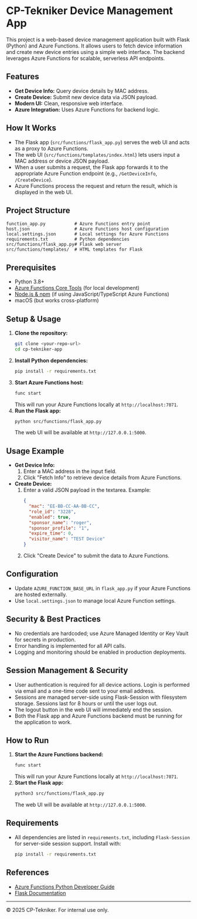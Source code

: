 # CP-Tekniker Device Management App

This project is a web-based device management application built with Flask (Python) and Azure Functions. It allows users to fetch device information and create new device entries using a simple web interface. The backend leverages Azure Functions for scalable, serverless API endpoints.

## Features
- **Get Device Info:** Query device details by MAC address.
- **Create Device:** Submit new device data via JSON payload.
- **Modern UI:** Clean, responsive web interface.
- **Azure Integration:** Uses Azure Functions for backend logic.

## How It Works
- The Flask app (`src/functions/flask_app.py`) serves the web UI and acts as a proxy to Azure Functions.
- The web UI (`src/functions/templates/index.html`) lets users input a MAC address or device JSON payload.
- When a user submits a request, the Flask app forwards it to the appropriate Azure Function endpoint (e.g., `/GetDeviceInfo`, `/CreateDevice`).
- Azure Functions process the request and return the result, which is displayed in the web UI.

## Project Structure
```
function_app.py           # Azure Functions entry point
host.json                 # Azure Functions host configuration
local.settings.json       # Local settings for Azure Functions
requirements.txt          # Python dependencies
src/functions/flask_app.py# Flask web server
src/functions/templates/  # HTML templates for Flask
```

## Prerequisites
- Python 3.8+
- [Azure Functions Core Tools](https://docs.microsoft.com/azure/azure-functions/functions-run-local) (for local development)
- [Node.js & npm](https://nodejs.org/) (if using JavaScript/TypeScript Azure Functions)
- macOS (but works cross-platform)

## Setup & Usage
1. **Clone the repository:**
   ```zsh
   git clone <your-repo-url>
   cd cp-tekniker-app
   ```
2. **Install Python dependencies:**
   ```zsh
   pip install -r requirements.txt
   ```
3. **Start Azure Functions host:**
   ```zsh
   func start
   ```
   This will run your Azure Functions locally at `http://localhost:7071`.
4. **Run the Flask app:**
   ```zsh
   python src/functions/flask_app.py
   ```
   The web UI will be available at `http://127.0.0.1:5000`.

## Usage Example
- **Get Device Info:**
  1. Enter a MAC address in the input field.
  2. Click "Fetch Info" to retrieve device details from Azure Functions.
- **Create Device:**
  1. Enter a valid JSON payload in the textarea. Example:
     ```json
     {
       "mac": "EE-BB-CC-AA-BB-CC",
       "role_id": "3228",
       "enabled": true,
       "sponsor_name": "roger",
       "sponsor_profile": "1",
       "expire_time": 0,
       "visitor_name": "TEST Device"
     }
     ```
  2. Click "Create Device" to submit the data to Azure Functions.

## Configuration
- Update `AZURE_FUNCTION_BASE_URL` in `flask_app.py` if your Azure Functions are hosted externally.
- Use `local.settings.json` to manage local Azure Function settings.

## Security & Best Practices
- No credentials are hardcoded; use Azure Managed Identity or Key Vault for secrets in production.
- Error handling is implemented for all API calls.
- Logging and monitoring should be enabled in production deployments.

## Session Management & Security
- User authentication is required for all device actions. Login is performed via email and a one-time code sent to your email address.
- Sessions are managed server-side using Flask-Session with filesystem storage. Sessions last for 8 hours or until the user logs out.
- The logout button in the web UI will immediately end the session.
- Both the Flask app and Azure Functions backend must be running for the application to work.

## How to Run
1. **Start the Azure Functions backend:**
   ```zsh
   func start
   ```
   This will run your Azure Functions locally at `http://localhost:7071`.
2. **Start the Flask app:**
   ```zsh
   python3 src/functions/flask_app.py
   ```
   The web UI will be available at `http://127.0.0.1:5000`.

## Requirements
- All dependencies are listed in `requirements.txt`, including `Flask-Session` for server-side session support. Install with:
   ```zsh
   pip install -r requirements.txt
   ```

## References
- [Azure Functions Python Developer Guide](https://docs.microsoft.com/azure/azure-functions/functions-reference-python)
- [Flask Documentation](https://flask.palletsprojects.com/)

---

© 2025 CP-Tekniker. For internal use only.
